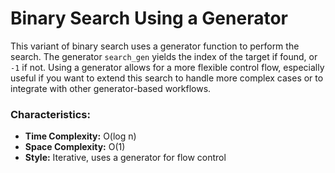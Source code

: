# Binary Search Using a Generator

This variant of binary search uses a generator function to perform the search. The generator `search_gen` yields the index of the target if found, or `-1` if not. Using a generator allows for a more flexible control flow, especially useful if you want to extend this search to handle more complex cases or to integrate with other generator-based workflows.

### Characteristics:
- **Time Complexity:** O(log n)
- **Space Complexity:** O(1)
- **Style:** Iterative, uses a generator for flow control
